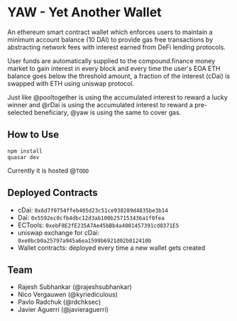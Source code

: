 # YAW - Yet Another Wallet

An ethereum smart contract wallet which enforces users to maintain a minimum account balance (10 DAI) to provide gas free transactions by abstracting network fees with interest earned from DeFi lending protocols.

User funds are automatically supplied to the compound.finance money market to gain interest in every block and every time the user's EOA ETH balance goes below the threshold amount, a fraction of the interest (cDai) is swapped with ETH using uniswap protocol.

Just like @pooltogether is using the accumulated interest to reward a lucky winner and @rDai is using the accumulated interest to reward a pre-selected beneficiary, @yaw is using the same to cover gas.

## How to Use
```
npm install
quasar dev
```
Currently it is hosted @`TODO`

## Deployed Contracts
- cDai: `0x6d7f0754ffeb405d23c51ce938289d4835be3b14`
- Dai: `0x5592ec0cfb4dbc12d3ab100b257153436a1f0fea`
- ECTools: `0xebF8E2fE235A7Ae45bBb4a4001457391cd0371E5`
- uniswap exchange for cDai: `0xe0bcb0a25797a945a6ea1599b6921d02b012410b`
- Wallet contracts: deployed every time a new wallet gets created

## Team
- Rajesh Subhankar (@rajeshsubhankar)
- Nico Vergauwen (@kyriediculous)
- Pavlo Radchuk (@rdchksec)
- Javier Aguerri (@javieraguerri)
